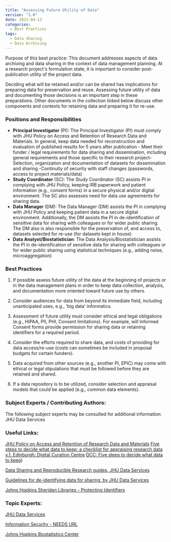 ```yaml
---
title: "Assessing Future Utility of Data"
version: "1.0"
date: 2023-04-12
categories:
  - Best Practices
tags:
  - Data Sharing
  - Data Archiving
---
```


Purpose of this best practice: This document addresses aspects of data archiving and data sharing in the context of data management planning. At a research project's formulation state, it is important to consider post-publication utility of the project data.

Deciding what will be retained and/or can be shared has implications for preparing data for preservation and reuse. Assessing future utility of data and documenting those decisions is an important step in these preparations. Other documents in the collection linked below discuss other components and contexts for retaining data and preparing it for re-use.




### Positions and Responsibilities

  - **Principal Investigator** (PI): The Principal Investigator (PI) must comply with JHU Policy on Access and Retention of Research Data and Materials. In general, keep data needed for reconstruction and evaluation of published results for 5 years after publication - Meet their funder / legal requirements for data sharing and dissemination, including general requirements and those specific to their research project- Selection, organization and documentation of datasets for dissemination and sharing -Continuity of security with staff changes (passwords, access to project materials/data)
  - **Study Coordinator** (SC): The Study Coordinator (SC) assists PI in complying with JHU Policy, keeping IRB paperwork and patient information (e.g., consent forms) in a secure physical and/or digital environment. The SC also assesses need for data use agreements for sharing data.
  - **Data Manager** (DM): The Data Manager (DM) assists the PI in complying with JHU Policy and keeping patient data in a secure digital environment. Additionally, the DM assists the PI in de-identification of sensitive data for sharing with colleagues or for wider public sharing. The DM also is also responsible for the preservation of, and access to, datasets selected for re-use (for datasets kept in house)
  - **Data Analyst/Biostatistician**: The Data Analysis/Biostatistician assists the PI in de-identification of sensitive data for sharing with colleagues or for wider public sharing using statistical techniques (e.g., adding noise, microaggregation)




### Best Practices


1. If possible assess future utility of the data at the beginning of projects or in the data management plans in order to keep data collection, analysis, and documentation more oriented toward future use by others.

2. Consider audiences for data from beyond its immediate field, including unanticipated uses, e.g., 'big data' informatics.

3. Assessment of future utility must consider ethical and legal obligations (e.g., HIPAA, PII, PHI, Consent limitations). For example, will Informed Consent forms provide permission for sharing data or retaining identifiers for a required period.

4. Consider the efforts required to share data, and costs of providing for data access/re-use (costs can sometimes be included in proposal budgets for certain funders).

5. Data acquired from other sources (e.g., another PI, EPIC) may come with ethical or legal stipulations that must be followed before they are retained and shared.

6. If a data repository is to be utilized, consider selection and appraisal models that could be applied (e.g., common data elements).




### Subject Experts / Contributing Authors:

The following subject experts may be consulted for additional information:
JHU Data Services




### Useful Links:

[JHU Policy on Access and Retention of Research Data and Materials](https://www.hopkinsmedicine.org/som/faculty/policies/facultypolicies/responsible_conduct.html#III)
[Five steps to decide what data to keep: a checklist for appraising research data v.1. Edinburgh: Digital Curation Centre](http://www.dcc.ac.uk/resources/how-guides)
[DCC: Five steps to decide what data to keep](http://www.dcc.ac.uk/resources/how-guides/five-steps-decide-what-data-keep#sthash.s6AVOZoG.dpuf))

[Data Sharing and Reproducible Research guides, JHU Data Services](https://dataservices.library.jhu.edu/resources/#sharing)

[Guidelines for de-identifying data for sharing, by JHU Data Services](https://guides.library.jhu.edu/protecting_identifiers/resources)

[Johns Hopkins Sheridan Libraries - Protecting Identifiers](https://guides.library.jhu.edu/protecting_identifiers)




### Topic Experts:

[JHU Data Services](https://dataservices.library.jhu.edu)

[Information Security - NEEDS URL](https://my.jh.edu)

[Johns Hopkins Biostatistics Center](https://www.jhsph.edu/research/centers-and-institutes/johns-hopkins-biostatistics-center/)
